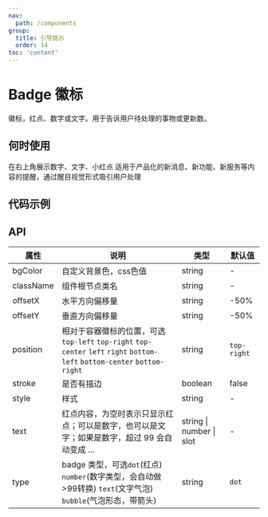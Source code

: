 ```yaml
---
nav:
  path: /components
group:
  title: 引导提示
  order: 14
toc: 'content'
---
```


# Badge 徽标

<code src="../../docs/components/compatibility.tsx" inline="true"></code>

徽标，红点、数字或文字。用于告诉用户待处理的事物或更新数。
## 何时使用
在右上角展示数字、文字、小红点	适用于产品化的新消息、新功能、新服务等内容的提醒，通过醒目视觉形式吸引用户处理

## 代码示例
<code src='pages/Badge/index'></code>



## API

| 属性 | 说明 | 类型 | 默认值 |
| -----|-----|-----|----- |
| bgColor | 自定义背景色，css色值 | string | - | 
| className | 组件根节点类名 | string | - | 
| offsetX | 水平方向偏移量 | string | -50% | 
| offsetY | 垂直方向偏移量 | string | -50% | 
| position | 相对于容器徽标的位置，可选`top-left` `top-right` `top-center` `left` `right` `bottom-left` `bottom-center` `bottom-right` | string | `top-right` | 
| stroke | 是否有描边 | boolean | false | 
| style | 样式 | string | - | 
| text | 红点内容，为空时表示只显示红点；可以是数字，也可以是文字；如果是数字，超过 99 会自动变成 ... | string \| number \| slot | - |
| type | badge 类型，可选`dot`(红点) `number`(数字类型，会自动做>99转换) `text`(文字气泡) `bubble`(气泡形态，带箭头) |  string | `dot` | 